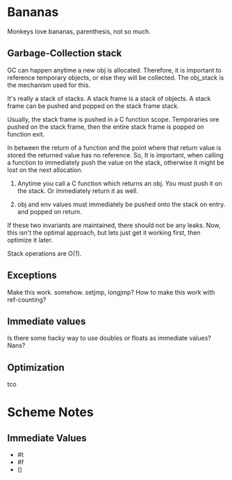 Bananas
===================

Monkeys love bananas, parenthesis, not so much.

Garbage-Collection stack
----------------------------
GC can happen anytime a new obj is allocated.
Therefore, it is important to reference temporary objects, or else they will be collected.
The obj_stack is the mechanism used for this.

It's really a stack of stacks.  A stack frame is a stack of objects.
A stack frame can be pushed and popped on the stack frame stack.

Usually, the stack frame is pushed in a C function scope.
Temporaries ore pushed on the stack frame, then the entire stack frame is popped on function exit.

In between the return of a function and the point where that return value is stored
the returned value has no reference.  So, It is important, when calling a function to 
immediately push the value on the stack, otherwise it might be lost on the next allocation.

  1) Anytime you call a C function which returns an obj. You must push it on the stack.
     Or immediately return it as well.

  2) obj and env values must immediately be pushed onto the stack on entry. and popped on return.

If these two invariants are maintained, there should not be any leaks.
Now, this isn't the optimal approach, but lets just get it working first, then optimize it later.

Stack operations are O(1).

Exceptions
----------------
Make this work. somehow. setjmp, longjmp?
How to make this work with ref-counting?

Immediate values
-------------------
Is there some hacky way to use doubles or floats as immediate values?  Nans?

Optimization
------------------------
tco

Scheme Notes
====================

Immediate Values
---------------------
* #t
* #f
* ()

